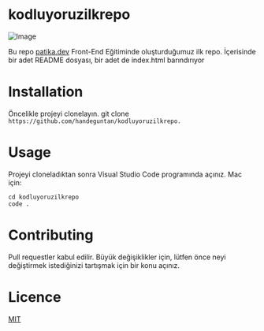 # kodluyoruzilkrepo
 ![Image](https://s.tmimgcdn.com/scr/100x100/78300/kedi-logo-sablonu_78332-2-original.jpg)

Bu repo [patika.dev](https://academy.patika.dev/tr/courses/git/odev1) Front-End Eğitiminde oluşturduğumuz ilk repo. İçerisinde bir adet README dosyası, bir adet de index.html barındırıyor
# Installation
Öncelikle projeyi clonelayın. 
git clone `https://github.com/handeguntan/kodluyoruzilkrepo.`
# Usage
Projeyi cloneladıktan sonra Visual Studio Code programında açınız.
Mac için:  

```
cd kodluyoruzilkrepo
code .
```
# Contributing
Pull requestler kabul edilir. Büyük değişiklikler için, lütfen önce neyi değiştirmek istediğinizi tartışmak için bir konu açınız.
# Licence
[MIT](https://choosealicense.com/licenses/mit/)


